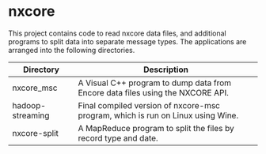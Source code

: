 # nxcore

This project contains code to read nxcore data files, and additional programs to split data
into separate message types. The applications are arranged into the following directories.

| Directory        | Description                                                                             |
|------------------|-----------------------------------------------------------------------------------------|
| nxcore_msc       | A Visual C++ program to dump data from Encore data files using the NXCORE API.          |
| hadoop-streaming | Final compiled version of nxcore-msc program, which is run on Linux using Wine.         |
| nxcore-split     | A MapReduce program to split the files by record type and date.                         |


